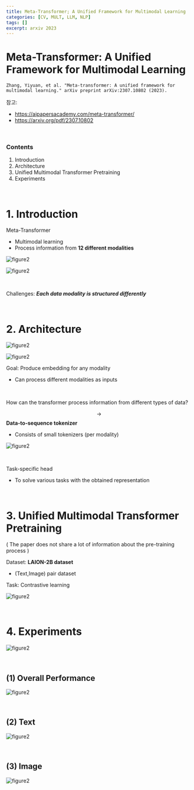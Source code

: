 ```yaml
---
title: Meta-Transformer; A Unified Framework for Multimodal Learning
categories: [CV, MULT, LLM, NLP]
tags: []
excerpt: arxiv 2023
---
```


<script src="https://cdn.mathjax.org/mathjax/latest/MathJax.js?config=TeX-AMS-MML_HTMLorMML" type="text/javascript"></script>

# Meta-Transformer: A Unified Framework for Multimodal Learning

```
Zhang, Yiyuan, et al. "Meta-transformer: A unified framework for multimodal learning." arXiv preprint arXiv:2307.10802 (2023).
```

참고: 

- https://aipapersacademy.com/meta-transformer/
- https://arxiv.org/pdf/2307.10802

<br>

### Contents

1. Introduction
2. Architecture
3. Unified Multimodal Transformer Pretraining
4. Experiments

<br>

# 1. Introduction

Meta-Transformer

- Multimodal learning
- Process information from **12 different modalities**

![figure2](/assets/img/llm/img302.png)

![figure2](/assets/img/llm/img303.png)

<br>

Challenges: ***Each data modality is structured differently***

<br>

# 2. Architecture

![figure2](/assets/img/llm/img304.png)

![figure2](/assets/img/llm/img306.png)

Goal: Produce embedding for any modality

- Can process different modalities as inputs

<br>

How can the transformer process information from different types of data? 

$$\rightarrow$$ **Data-to-sequence tokenizer**

- Consists of small tokenizers (per modality)

![figure2](/assets/img/llm/img307.png)

<br>

Task-specific head

- To solve various tasks with the obtained representation

<br>

# 3. Unified Multimodal Transformer Pretraining

( The paper does not share a lot of information about the pre-training process )

Dataset: **LAION-2B dataset**

- (Text,Image) pair dataset

Task: Contrastive learning

![figure2](/assets/img/llm/img305.png)

<br>

# 4. Experiments

![figure2](/assets/img/llm/img308.png)

<br>

## (1) Overall Performance

![figure2](/assets/img/llm/img309.png)

<br>

## (2) Text 

![figure2](/assets/img/llm/img310.png)

<br>

## (3) Image

![figure2](/assets/img/llm/img311.png)
